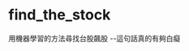 # find_the_stock
用機器學習的方法尋找台股飆股                                                                                           --這句話真的有夠白癡
